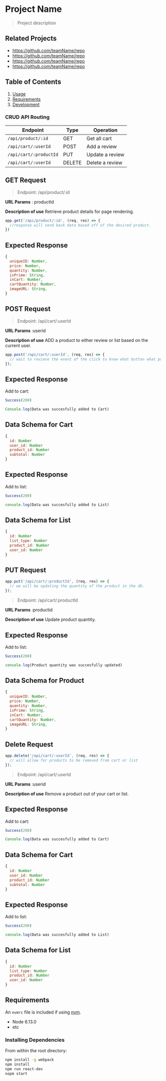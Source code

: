 # Project Name

> Project description

## Related Projects

  - https://github.com/teamName/repo
  - https://github.com/teamName/repo
  - https://github.com/teamName/repo
  - https://github.com/teamName/repo

## Table of Contents

1. [Usage](#Usage)
1. [Requirements](#requirements)
1. [Development](#development)




### CRUD API Routing

| Endpoint                   | Type    | Operation                 |
|----------------------------|---------|---------------------------|
| `/api/product/:id`         | GET     | Get all cart              |
| `/api/cart/:userId`        | POST    | Add a review              |
| `/api/cart/:productId`     | PUT     | Update a review           |
| `/api/cart/:userId`        | DELETE  | Delete a review           |
## GET Request

> Endpoint: /api/product/:id

**URL Params** : productId

**Description of use**
Retrieve product details for page rendering.

```js
app.get('/api/product/:id', (req, res) => {
  //response will send back data based off of the desired product.
})
```
## Expected Response
```js
{
  uniqueID: Number,
  price: Number,
  quantity: Number,
  isPrime: String,
  inCart: Number,
  cartQuantity: Number,
  imageURL: String,
}
```

## POST Request
> Endpoint: /api/cart/:userId

**URL Params** :userid

**Description of use**
ADD a product to either review or list based on the current user.

```js
app.post('/api/cart/:userId', (req, res) => {
  // wait to revieve the event of the click to know what button what pushed and where to post the info.
});
```
## Expected Response

Add to cart:
```js
Success(200)

Console.log(Data was succesfully added to Cart)
```
## Data Schema for Cart
```js
{
  id: Number
  user_id: Number
  product_id: Number
  subtotal: Number
}
```


## Expected Response

Add to list:
```js
Success(200)

console.log(Data was succesfully added to List)
```
## Data Schema for List
```js
{
  id: Number
  list_type: Number
  product_id: Number
  user_id: Number
}
```

## PUT Request
```js
app.put('/api/cart/:productId', (req, res) => {
  // we will be updating the quantity of the product in the db.
});
```
> Endpoint: /api/cart/:productId

**URL Params** :productid

**Description of use**
Update product quantity.


## Expected Response

Add to list:
```js
Success(200)

console.log(Product quantity was succesfully updated)
```
## Data Schema for Product
```js
{
  uniqueID: Number,
  price: Number,
  quantity: Number,
  isPrime: String,
  inCart: Number,
  cartQuantity: Number,
  imageURL: String,
}
```

## Delete Request
```js
app.delete('/api/cart/:userId', (req, res) => {
  // will allow for products to be removed from cart or list
});
```
> Endpoint: /api/cart/:userId

**URL Params** :userid

**Description of use**
Remove a product out of your cart or list.

## Expected Response

Add to cart:
```js
Success(200)

Console.log(Data was succesfully added to Cart)
```
## Data Schema for Cart
```js
{
  id: Number
  user_id: Number
  product_id: Number
  subtotal: Number
}
```

## Expected Response

Add to list:
```js
Success(200)

console.log(Data was succesfully added to List)
```
## Data Schema for List
```js
{
  id: Number
  list_type: Number
  product_id: Number
  user_id: Number
}
```

## Requirements

An `nvmrc` file is included if using [nvm](https://github.com/creationix/nvm).

- Node 6.13.0
- etc


### Installing Dependencies

From within the root directory:

```sh
npm install -g webpack
npm install
npm run react-dev
nopm start
```

